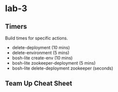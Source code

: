 # lab-3

## Timers

Build times for specific actions.

  * delete-deployment (10 mins)
  * delete-environment (5 mins)
  * bosh-lite create-env (10 mins)
  * bosh-lite zookeeper-deployment (5 mins)
  * bosh-lite delete-deployment zookeeper (seconds)

## Team Up Cheat Sheet

### 
